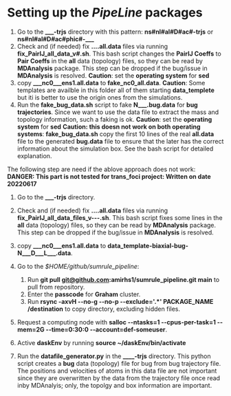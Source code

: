 # Setting up the *PipeLine* packages

1. Go to the **___-trjs** directory with this pattern: **ns#nl#al#D#ac#-trjs** or **ns#nl#al#D#ac#phic#-___**
2. Check and (if needed) fix **....all.data** files via running **fix_PairIJ_all_data_v#.sh**. This bash script changes the **PairIJ Coeffs** to **Pair Coeffs**  in the **all** data (topology) files, so they can be read by **MDAnalysis** package. This step can be dropped if the bug/issue in **MDAnalysis** is resolved.
**Caution**: set the **operating system** for **sed**
3. copy **___nc0___ens1.all.data** to **fake_nc0_all.data**.
**Caution**: Some templates are availble in this folder all of them starting **data_templete** but iti is better to use the origin ones from the simulations.
4. Run the **fake_bug_data.sh** script to fake **N___.bug.data** for **bug trajectories**. Since we want to use the data file to extract the mass and topology information, such a faking is ok.
**Caution**: set the **operating system** for **sed**
**Caution: this doesn not work on both operating systems**: **fake_bug_data.sh** copy the first 10 lines of the real **all.data** file to the generated **bug.data** file to ensure that the later has the correct information about the simulation box. See the bash script for detailed explanation.

The following step are need if the ablove approach does not work:
**DANGER: This part is not tested for trans_foci project: Written on date 20220617**

1. Go to the **___-trjs** directory.
2. Check and (if needed) fix **....all.data** files via running **fix_PairIJ_all_data_files_v---.sh**. This bash script fixes some lines in the **all** data (topology) files, so they can be read by **MDAnalysis** package. This step can be dropped if the bug/issue in **MDAnalysis** is resolved.
3. copy **___nc0___ens1.all.data** to **data_template-biaxial-bug-N___D___L___.data**.
4. Go to the *$HOME/github/sumrule_pipeline*:
    1. Run **git pull git@github.com:amirhs1/sumrule_pipeline.git main** to pull from repository.
    2. Enter the **passcode** for **Graham** cluster.
    3. Run **rsync -axvH --no-g --no-p --exclude='.*' PACKAGE_NAME /destination** to copy directory, excluding hidden files.

5. Request a computing node with **salloc --ntasks=1 --cpus-per-task=1 --mem=2G --time=0:30:0 --account=def-someuser**.
6. Active **daskEnv** by running **source ~/daskEnv/bin/activate**
7. Run the **datafile_generator.py** in the **____-trjs** directory. This python script creates a **bug** data (topology) file for bug from bug trajectory file. The positions and velocities of atoms in this data file are not important since they are overwritten by the data from the trajectory file once read inby MDAnalyis; only, the topolgy and box information are important.

